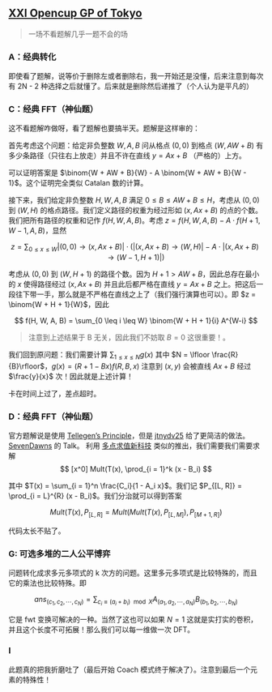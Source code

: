 
## [XXI Opencup GP of Tokyo](https://codeforces.com/gym/102978)

> 一场不看题解几乎一题不会的场

### A：经典转化

即使看了题解，说等价于删除左或者删除右，我一开始还是没懂，后来注意到每次有 2N - 2 种选择之后就懂了。后来就是删除然后递推了（个人认为是平凡的）

### C：经典 FFT（神仙题）

这不看题解咋做呀，看了题解也要搞半天。题解是这样审的：

首先考虑这个问题：给定非负整数 $W, A, B$ 问从格点 $(0, 0)$ 到格点 $(W, AW + B)$ 有多少条路径（只往右上放走）并且不许在直线 $y = Ax + B$ （严格的）上方。

可以证明答案是 $\binom{W + AW + B}{W} - A \binom{W + AW + B}{W - 1}$。这个证明完全类似 Catalan 数的计算。

接下来，我们给定非负整数 $H, W, A, B$ 满足 $0 \leq B \leq AW + B \leq H$，考虑从 $(0, 0)$ 到 $(W, H)$ 的格点路径。我们定义路径的权重为经过形如 $(x, Ax+B)$ 的点的个数。我们把所有路径的权重和记作 $f(H, W, A, B)$。考虑 $z = f(H, W, A, B) - A \cdot f(H + 1, W - 1, A, B)$，显然

$$
z = \sum_{0 \leq x \leq W} |(0, 0) \to (x, Ax + B)| \cdot (|(x, Ax + B) \to (W, H)| - A \cdot |(x, Ax + B) \to (W-1, H+1)|)
$$

考虑从 $(0, 0)$ 到 $(W, H + 1)$ 的路径个数。因为 $H + 1 > AW + B$，因此总存在最小的 $x$ 使得路径经过 $(x, Ax + B)$ 并且此后都严格在直线 $y = Ax + B$ 之上。把这后一段往下带一手，那么就是不严格在直线之上了（我们强行演算也可以）。即 $z = \binom{W + H + 1}{W}$，因此 

$$
f(H, W, A, B) = \sum_{0 \leq i \leq W} \binom{W + H + 1}{i} A^{W-i}
$$

> 注意到上述结果于 B 无关，因此我们不妨取 $B = 0$ 这很重要！。

我们回到原问题：我们需要计算 $\sum_{1 \leq x \leq N} g(x)$ 其中 $N = \lfloor \frac{R}{B}\rfloor$，$g(x) = (R + 1 - Bx) f(R, B, x)$
注意到 $(x, y)$ 会被直线 $Ax + B$ 经过 $\frac{y}{x}$ 次！因此就是上述计算！

卡在时间上过了，差点超时。

### D：经典 FFT（神仙题）

官方题解说是使用 [Tellegen’s Principle](BoLeSc03.pdf)，但是 [jtnydv25](https://codeforces.com/blog/entry/88215?#comment-766276) 给了更简洁的做法。[SevenDawns](https://codeforces.com/profile/SevenDawns) 的 Talk。
利用 [多点求值新科技](https://jkloverdcoi.github.io/2020/08/04/转置原理及其应用/) 类似的推出，我们需要我们需要求解 
$$
[x^0] Mult(T(x), \prod_{i = 1}^k (x - B_i)
$$

其中 $T(x) = \sum_{i = 1}^n \frac{C_i}{1 - A_i x}$。我们记 $P_{[L, R]} = \prod_{i = L}^{R} (x - B_i)$。我们分治就可以得到答案

$$
Mult(T(x), P_{[L, R]} = Mult(Mult(T(x), P_{[L, M]}), P_{[M + 1, R]})
$$

代码太长不贴了。


### G: 可选多堆的二人公平博弈

问题转化成求多元多项式的 k 次方的问题。这里多元多项式是比较特殊的，而且它的乘法也比较特殊。即

$$
ans_{(c_1, c_2, \cdots, c_N)} = \sum_{c_i \equiv (a_i + b_i) \mod X} A_{(a_1, a_2, \cdots, a_N)} B_{(b_1, b_2, \cdots, b_N)}
$$

它是 fwt 变换可解决的一种。当然了这也可以如果 $N = 1$ 这就是实打实的卷积，并且这个长度不可拓展！那么我们可以每一维做一次 DFT。


### I

此题真的把我折磨吐了（最后开始 Coach 模式终于解决了）。注意到最后一个元素的特殊性！
